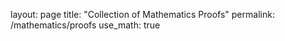 layout: page
title: "Collection of Mathematics Proofs"
permalink: /mathematics/proofs
use_math: true